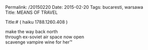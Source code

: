 Permalink: /20150220
Date: 2015-02-20
Tags:  bucaresti, warsawa  
Title: MEANS OF TRAVEL  
  
Title:# ( haiku 1788.1260.408 )  
  
make the way back north  
through ex-soviet air space now open  
scavenge vampire wine for her™  

